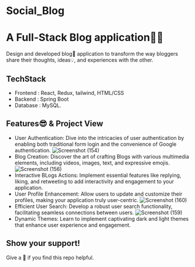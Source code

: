 
# Social_Blog
# A Full-Stack Blog application👨‍💻
Design and developed blog📸 application to transform the way bloggers share their thoughts, ideas💡, and experiences with the other.
## TechStack
- Frontend : React, Redux, tailwind, HTML/CSS
- Backend : Spring Boot
- Database : MySQL.

## Features😎 & Project View
- User Authentication: Dive into the intricacies of user authentication by enabling both traditional form login and the convenience of Google authentication.
![Screenshot (154)](https://github.com/user-attachments/assets/92b952c9-7622-43b0-97a8-7c26d9cfabd3)
- Blog Creation: Discover the art of crafting Blogs with various multimedia elements, including videos, images, text, and expressive emojis.
![Screenshot (156)](https://github.com/user-attachments/assets/f6f27836-2272-4f9f-8ee7-1813625b7477)
- Interactive BLogs Actions: Implement essential features like replying, liking, and retweeting to add interactivity and engagement to your application.
- User Profile Enhancement: Allow users to update and customize their profiles, making your application truly user-centric.
![Screenshot (160)](https://github.com/user-attachments/assets/bbd47790-520e-409c-b9f0-3f21fcc9b399)
- Efficient User Search: Develop a robust user search functionality, facilitating seamless connections between users.
![Screenshot (159)](https://github.com/user-attachments/assets/feb99796-c643-4e44-8f89-5bd7cba50444)
- Dynamic Themes: Learn to implement captivating dark and light themes that enhance user experience and engagement.


## Show your support!

Give a 🌟 if you find this repo helpful.
